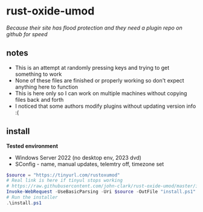 
# rust-oxide-umod

*Because their site has flood protection and they need a plugin repo on github for speed*

## notes

* This is an attempt at randomly pressing keys and trying to get something to work
* None of these files are finished or properly working so don't expect anything here to function
* This is here only so I can work on multiple machines without copying files back and forth
* I noticed that some authors modify plugins without updating version info :(

## install

**Tested environment**

* Windows Server 2022 (no desktop env, 2023 dvd)
* SConfig - name, manual updates, telemtry off, timezone set

```powershell
$source = "https://tinyurl.com/rustoxumod"
# Real link is here if tinyul stops working
# https://raw.githubusercontent.com/john-clark/rust-oxide-umod/master/install.ps1
Invoke-WebRequest -UseBasicParsing -Uri $source -OutFile "install.ps1"
# Run the installer
.\install.ps1
```
